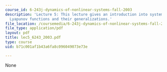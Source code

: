 ```yaml
---
course_id: 6-243j-dynamics-of-nonlinear-systems-fall-2003
description: 'Lecture 5: This lecture gives an introduction into system analysis using
  Lyapunov functions and their generalizations.'
file_location: /coursemedia/6-243j-dynamics-of-nonlinear-systems-fall-2003/b71c001af1b43a6fa8c096049073e73e_lec5_6243_2003.pdf
file_type: application/pdf
layout: pdf
title: lec5_6243_2003.pdf
type: course
uid: b71c001af1b43a6fa8c096049073e73e

---
```

None